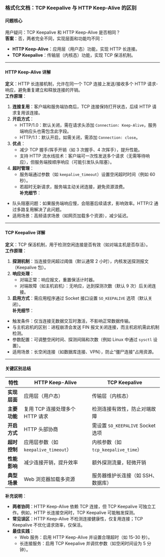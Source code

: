 
### 格式化文档：TCP Keepalive 与 HTTP Keep-Alive 的区别  

#### **问题核心**  
用户疑问：TCP Keepalive 和 HTTP Keep-Alive 是否相同？  
**答案**：否，两者完全不同，实现层面和功能均不同：  
- **HTTP Keep-Alive**：应用层（用户态）功能，实现 HTTP 长连接。  
- **TCP Keepalive**：传输层（内核态）功能，实现 TCP 保活机制。  

---

#### **HTTP Keep-Alive 详解**  
**定义**：HTTP 长连接机制，允许在同一个 TCP 连接上发送/接收多个 HTTP 请求-响应，避免重复建立和释放连接的开销。  
**工作原理**：  
1. **连接复用**：客户端和服务端协商后，TCP 连接保持打开状态，后续 HTTP 请求复用该连接。  
2. **开启方式**：  
   - HTTP/1.0：默认关闭，需在请求头添加 `Connection: Keep-Alive`，服务端响应头也需包含此字段。  
   - HTTP/1.1：默认开启，如需关闭，需添加 `Connection: close`。  
3. **优点**：  
   - 减少 TCP 握手/挥手开销（如 3 次握手、4 次挥手），提升性能。  
   - 支持 HTTP 流水线技术：客户端可一次性发送多个请求（无需等待响应），但服务端按顺序响应（可能引发队头阻塞）。  
4. **超时管理**：  
   - 服务端通过参数（如 `keepalive_timeout`）设置空闲超时时间（例如 60 秒）。  
   - 若超时无新请求，服务端主动关闭连接，避免资源浪费。  
**补充细节**：  
- 队头阻塞问题：如果服务端响应慢，会阻塞后续请求，影响效率。HTTP/2 通过多路复用解决了此问题。  
- 适用场景：高频请求场景（如网页加载多个资源），减少延迟。  

---

#### **TCP Keepalive 详解**  
**定义**：TCP 保活机制，用于检测空闲连接是否有效（如对端主机是否存活）。  
**工作原理**：  
1. **探测机制**：当连接空闲超过阈值（默认通常 2 小时），内核发送探测报文（Keepalive 包）。  
2. **响应处理**：  
   - 对端正常：响应报文，重置保活计时器。  
   - 对端故障（如主机宕机）：无响应，达到探测次数（默认 9 次）后关闭连接。  
3. **启用方式**：需应用程序通过 Socket 接口设置 `SO_KEEPALIVE` 选项（默认关闭）。  
**补充细节**：  
- 触发条件：仅当连接无数据交互时激活，不影响正常数据传输。  
- 与主机宕机的区别：进程崩溃会发送 FIN 报文关闭连接，而主机宕机需此机制检测。  
- 参数配置：可调整空闲时间、探测间隔和次数（例如 Linux 中通过 `sysctl` 设置）。  
- 适用场景：长空闲连接（如数据库连接、VPN），防止“僵尸连接”占用资源。  

---

#### **关键区别总结**  
| **特性**         | **HTTP Keep-Alive**                          | **TCP Keepalive**                          |  
|------------------|---------------------------------------------|-------------------------------------------|  
| **实现层面**     | 应用层（用户态）                            | 传输层（内核态）                          |  
| **主要功能**     | 复用 TCP 连接处理多个 HTTP 请求             | 检测连接有效性，防止对端故障              |  
| **开启方式**     | HTTP 头部协商                               | 需设置 `SO_KEEPALIVE` Socket 选项         |  
| **超时控制**     | 应用层参数（如 `keepalive_timeout`）        | 内核参数（如 `tcp_keepalive_time`）       |  
| **性能影响**     | 减少连接开销，提升效率                      | 额外探测流量，轻微开销                    |  
| **典型场景**     | Web 浏览器加载多资源                        | 服务器维护长连接（如 SSH、数据库）        |  

**补充说明**：  
- **两者协同**：HTTP Keep-Alive 依赖 TCP 连接，但 TCP Keepalive 可独立工作。例如，HTTP 长连接空闲时，TCP Keepalive 可能触发探测。  
- **常见误区**：HTTP Keep-Alive 不检测连接健康性，仅复用连接；TCP Keepalive 不优化请求效率，仅保活。  
- **最佳实践**：  
  - Web 服务：启用 HTTP Keep-Alive 并设置合理超时（如 15-30 秒）。  
  - 长连接服务：启用 TCP Keepalive 并调优参数（如空闲时间设为 5 分钟）。  
